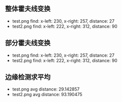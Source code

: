 ## 整体霍夫线变换
* test.png
find: x-left: 230, x-right: 257, distance: 27
* test2.png
find: x-left: 222, x-right: 312, distance: 90

## 部分霍夫线变换
* test.png
find: x-left: 230, x-right: 257, distance: 27
* test2.png
find: x-left: 222, x-right: 312, distance: 90

## 边缘检测求平均
* test.png
avg distance: 29.142857
* test2.png
avg distance: 93.190475
